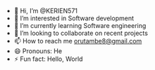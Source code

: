 - 👋 Hi, I’m @KERIEN571
- 👀 I’m interested in Software development
- 🌱 I’m currently learning Software engineering
- 💞️ I’m looking to collaborate on recent projects
- 📫 How to reach me orutambe8@gmail.com
- 😄 Pronouns: He
- ⚡ Fun fact: Hello, World

<!---
KERIEN571/KERIEN571 is a ✨ special ✨ repository because its `README.md` (this file) appears on your GitHub profile.
You can click the Preview link to take a look at your changes.
--->
